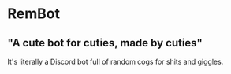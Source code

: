 # RemBot

 "A cute bot for cuties, made by cuties"
----------------------------------------

It's literally a Discord bot full of random cogs for shits and giggles.
